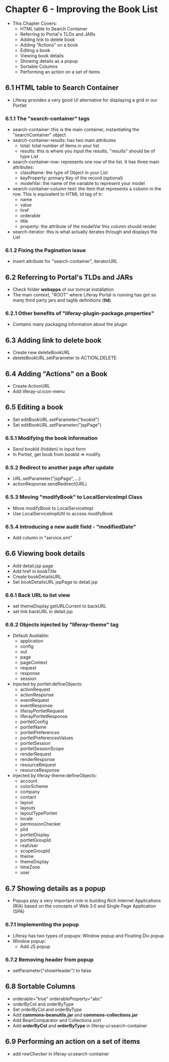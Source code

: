 # Chapter 6 - Improving the Book List
* This Chapter Covers:
    * HTML table to Search Container
    * Referring to Portal's TLDs and JARs
    * Adding link to delete book
    * Adding "Actions" on a book
    * Editing a book
    * Viewing book details
    * Showing details as a popup
    * Sortable Columns
    * Performing an action on a set of items

## 6.1 HTML table to Search Container
* Liferay provides a very good UI alternative for displaying a grid in our Portlet

### 6.1.1 The "search-container" tags
* search-container: this is the main container, instantiating the "searchContainer" object
* search-container-results: has two main attributes
    * total: total number of items in your list
    * results: this is where you input the results, "results" should be of type List
* search-container-row: represents one row of the list. It has three main attributes:
    * className: the type of Object in your List
    * keyProperty: primary Key of the record (optional)
    * modelVar: the name of the variable to represent your model
* search-container-column-text: the item that represents a column in the row. This is equivalent to HTML td tag of tr:
    * name
    * value
    * href
    * orderable
    * title
    * property: the attribute of the modelVar this column should render
* search-iterator: this is what actually iterates through and displays the List

### 6.1.2 Fixing the Pagination issue
* Insert attribute for "search-container", iteratorURL

## 6.2 Referring to Portal's TLDs and JARs
* Check folder **webapps** of our tomcat installation
* The main context, "ROOT" where Liferay Portal is running has got so many third party jars and taglib definitions (**tld**)

### 6.2.1 Other benefits of "liferay-plugin-package.properties"
* Contains many packaging information about the plugin

## 6.3 Adding link to delete book
* Create new deleteBookURL 
* deleteBookURL.setParameter to ACTION_DELETE

## 6.4 Adding "Actions" on a Book
* Create ActionURL
* Add liferay-ui:icon-menu

## 6.5 Editing a book
* Set editBookURL.setParameter("bookId")
* Set editBookURL.setParameter("jspPage")

### 6.5.1 Modifying the book information
* Send bookId (hidden) in input form
* In Portlet, get book from bookId => modify

### 6.5.2 Redirect to another page after update
* URL.setParameter("jspPage", ...)
* actionResponse.sendRedirect(URL)

### 6.5.3 Moving "modifyBook" to LocalServiceImpl Class
* Move modifyBook to LocalServiceImpl
* Use LocalServiceImplUtil to access modifyBook

### 6.5.4 Introducing a new audit field - "modifiedDate"
* Add column in "service.xml"

## 6.6 Viewing book details
* Add detail.jsp page
* Add href in bookTitle
* Create bookDetailsURL
* Set bookDetailsURL jspPage to detail.jsp

### 6.6.1 Back URL to list view
* set themeDisplay.getURLCurrent to backURL
* set link backURL in detail.jsp

### 6.6.2 Objects injected by "liferay-theme" tag
* Default Available:
    * application
    * config
    * out
    * page
    * pageContext
    * request
    * response
    * session
* Injected by portlet:defineObjects:
    * actionRequest
    * actionResponse
    * eventRequest
    * eventResponse
    * liferayPortletRequest
    * liferayPortletResponse
    * portletConfig
    * portletName
    * portletPreferences
    * portletPreferencesValues
    * portletSession
    * portletSessionScope
    * renderRequest
    * renderResponse
    * resourceRequest
    * resourceResponse
* Injected by liferay-theme:defineObjects:
    * account
    * colorScheme
    * company
    * contact
    * layout
    * layouts
    * layoutTypePortlet
    * locale
    * permissionChecker
    * plid
    * portletDisplay
    * portletGroupId
    * realUser
    * scopeGroupId
    * theme
    * themeDisplay
    * timeZone
    * user

## 6.7 Showing details as a popup
* Popups play a very important role in building Rich Internet Applications (RIA) based on the concepts of Web 3.0 and Single Page Application (SPA)

### 6.7.1 Implementing the popup
* Liferay has two types of popups: Window popup and Floating Div popup
* Window popup:
    * Add JS popup

### 6.7.2 Removing header from popup
* setParameter("showHeader") to false     

## 6.8 Sortable Columns
* orderable="true" orderableProperty="abc" 
* orderByCol and orderByType
* Set orderByCol and orderByType
* Add **commons-beanutils.jar** and **commons-collections.jar**
* Add BeanComparator and Collections.sort
* Add **orderByCol** and **orderByType** in liferay-ui:search-container

## 6.9 Performing an action on a set of items
* add *rowChecker* in liferay-ui:search-container
